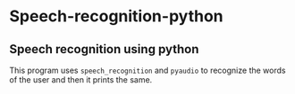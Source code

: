 # Speech-recognition-python
## Speech recognition using python

This program uses `speech_recognition` and `pyaudio` to recognize the words of the user and then it prints the same.
